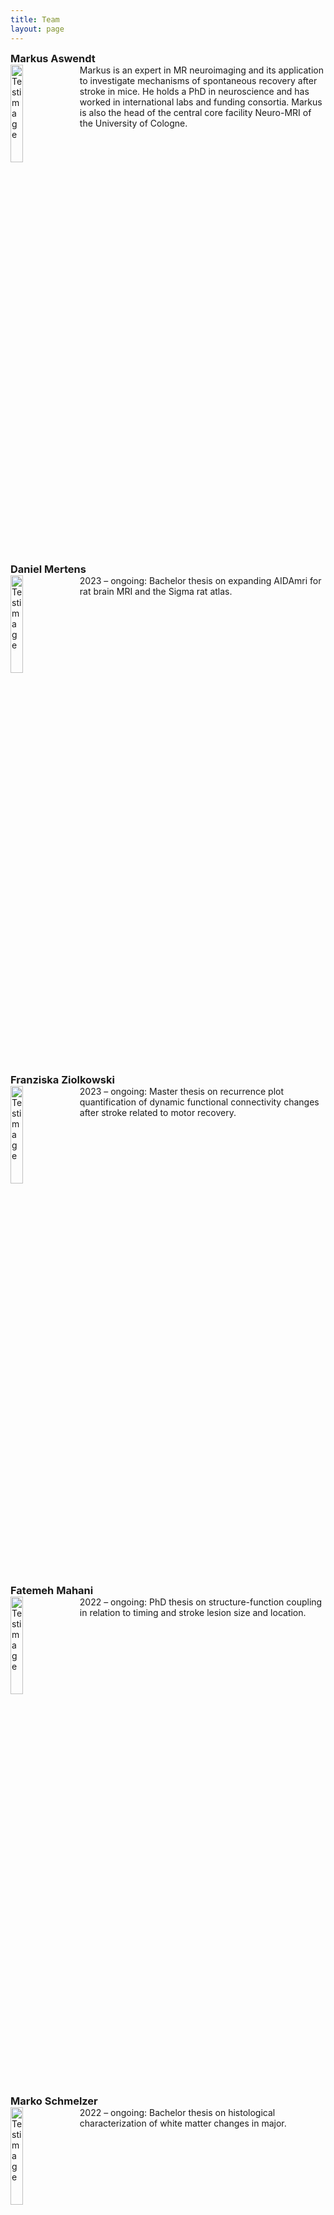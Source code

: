```yaml
---
title: Team
layout: page
---
```

<style>
    h3{
        margin-bottom: 0;
        margin-top: 0;
    }
    .clearfix::after{content: ""; clear: both; display: table;}
    table{display: table; table-layout: fixed; width: 100%; border: 0px transparent; border-spacing: 0 0}
    table tr{&:nth-child(even){background-color: transparent}}
    table th{text-align: right; width: 25%; vertical-align:top; border-color: transparent; background-color: transparent; padding: 1%}
    table td{text-align: left; border-color: transparent; background-color: transparent; padding: 0%}
</style>

### Markus Aswendt
<div class="clearfix">
    <img    src="img/aswendt_markus_MFK_5702_corrected_small.JPG"
            alt="Testimage"
            style="width: 20%; height: auto; float: left; margin-right: 10px;" />
            Markus is an expert in MR neuroimaging and its application to investigate mechanisms of spontaneous recovery after stroke in mice. He holds a PhD in neuroscience and has worked in international labs and funding consortia. Markus is also the head of the central core facility Neuro-MRI of the University of Cologne.
</div>
<br>

### Daniel Mertens
<div class="clearfix">
    <img    src="img/Daniel_Mertens_2023.jpg"
            alt="Testimage"
            style="width: 20%; height: auto; float: left; margin-right: 10px;" />
            2023 – ongoing: Bachelor thesis on expanding AIDAmri for rat brain MRI and the Sigma rat atlas.
</div>
<br>

### Franziska Ziolkowski
<div class="clearfix">
    <img    src="img/Franziska_2022-12-14 09.30.06.jpg"
            alt="Testimage"
            style="width: 20%; height: auto; float: left; margin-right: 10px;" />
            2023 – ongoing: Master thesis on recurrence plot quantification of dynamic functional connectivity changes after stroke related to motor recovery.
</div>
<br>

### Fatemeh Mahani
<div class="clearfix">
    <img    src="img/FatemehMahani.jpg"
            alt="Testimage"
            style="width: 20%; height: auto; float: left; margin-right: 10px;" />
            2022 – ongoing: PhD thesis on structure-function coupling in relation to timing and stroke lesion size and location.
</div>
<br>

### Marko Schmelzer
<div class="clearfix">
    <img    src="img/Marko_2022-12-14 09.27.52.jpg"
            alt="Testimage"
            style="width: 20%; height: auto; float: left; margin-right: 10px;" />
            2022 – ongoing: Bachelor thesis on histological characterization of white matter changes in major.
</div>
<br>

### Aref Kalantari
<div class="clearfix">
    <img    src="img/Aref_Kalantari.jpeg"
            alt="Testimage"
            style="width: 20%; height: auto; float: left; margin-right: 10px;" />
            2021 – ongoing: PhD thesis on software to promote FAIR and quality control principles in small animal MRI.
</div>
<br>

## Alumni
### Carolin Hambrock
<table>
    <tr>
        <th>Year:</th>
        <td>2023-2024</td>
    </tr>
    <tr>
        <th>Position/field:</th>
        <td>Master thesis (Neuroscience): Spontaneous recovery after ischemic stroke: effects of stroke location and reactive astrocytes on thalamic secondary neurodegeneration in mice</td>
    </tr>
</table>

### Thomas Kühnel
<table>
    <tr>
        <th>Year:</th>
        <td>2023</td>
    </tr>
    <tr>
        <th>Position/field:</th>
        <td>Student assistant: histology</td>
    </tr>
    <tr>
        <th>Next position:</th>
        <td>Master of Biological Sciences (University of Cologne)</td>
    </tr>
</table>

### Luca Ruthe
<table>
    <tr>
        <th>Year:</th>
        <td>2023-2024</td>
    </tr>
    <tr>
        <th>Position/field:</th>
        <td>Bachelor thesis (Neuroscience): Characterization of secondary neurodegeneration in white matter tracts after experimental stroke</td>
    </tr>
    <tr>
        <th>Next position:</th>
        <td>Internship pharmaceutical industry</td>
    </tr>
</table>

### Marc Schneider
<table>
    <tr>
        <th>Year:</th>
        <td>2023-2024</td>
    </tr>
    <tr>
        <th>Position/field:</th>
        <td>Student assistant: AIDA tools support and further development (adding BIDS-compatibility)</td>
    </tr>
    <tr>
        <th>Next position:</th>
        <td>Master studies</td>
    </tr>
</table>

### Elizabete Vetra
<table>
    <tr>
        <th>Year:</th>
        <td>2023</td>
    </tr>
    <tr>
        <th>Position/field:</th>
        <td>Student assistant: histology</td>
    </tr>
    <tr>
        <th>Next position:</th>
        <td>Bachelor studies in Neuroscience (University of Cologne)</td>
    </tr>
</table>

### Léon Schulte-Holtey
<table>
    <tr>
        <th>Year:</th>
        <td>2022-2023</td>
    </tr>
    <tr>
        <th>Position/field:</th>
        <td>Master thesis (Biology): Chemogenetic manipulation of the rubrospinal tract in mice</td>
    </tr>
    <tr>
        <th>Next position:</th>
        <td>Master studies in Neuroscience (University of Cologne)</td>
    </tr>
</table>

### Victor Vera Frazão
<table>
    <tr>
        <th>Year:</th>
        <td>2022-2024</td>
    </tr>
    <tr>
        <th>Position/field:</th>
        <td>Research assistant: AIDA tools support and further development (debugging and containerization); database maintenance</td>
    </tr>
</table>

### Annika Vohn
<table>
    <tr>
        <th>Year:</th>
        <td>2022</td>
    </tr>
    <tr>
        <th>Position/field:</th>
        <td>Bachelor thesis: Characterization of secondary neurodegeneration in the spinal cord after experimental stroke</td>
    </tr>
    <tr>
        <th>Next position:</th>
        <td>Master thesis (lab of Frank Bradke, Bonn)</td>
    </tr>
</table>

### Tim Fleiner
<table>
    <tr>
        <th>Year:</th>
        <td>2021</td>
    </tr>
    <tr>
        <th>Position/field:</th>
        <td>Internship: AIDAmri</td>
    </tr>
</table>

### Prisca Kuhnhäuser
<table>
    <tr>
        <th>Year:</th>
        <td>2021-2022</td>
    </tr>
    <tr>
        <th>Position/field:</th>
        <td>Master thesis: Identification and manipulation of spasticity-related extrapyramidal motor nuclei in mice</td>
    </tr>
    <tr>
        <th>Next position:</th>
        <td>PhD student (lab of Frank Johannes Vogt, University of Cologne)</td>
    </tr>
</table>

### Jule Ullert
<table>
    <tr>
        <th>Year:</th>
        <td>2021-2023</td>
    </tr>
    <tr>
        <th>Position/field:</th>
        <td>Bachelor thesis (Biology)</td>
    </tr>
</table>

### Philip Baxter Aßmann
<table>
    <tr>
        <th>Year:</th>
        <td>2020-2021</td>
    </tr>
    <tr>
        <th>Position/field:</th>
        <td>Student assistant: histology</td>
    </tr>
</table>

### Jan Götz
<table>
    <tr>
        <th>Year:</th>
        <td>2020-2022</td>
    </tr>
    <tr>
        <th>Position/field:</th>
        <td>Research assistant and master thesis: Longitudinal gene expression analysis in experimental stroke</td>
    </tr>
    <tr>
        <th>Next position:</th>
        <td>PhD student (lab of Frank Johannes Vogt, University of Cologne)</td>
    </tr>
</table>

### Sebastian Kloubert
<table>
    <tr>
        <th>Year:</th>
        <td>2020-2021</td>
    </tr>
    <tr>
        <th>Position/field:</th>
        <td>Bachelor thesis (Biology): Automated movement analysis of mouse beam walking using neural networks</td>
    </tr>
</table>

### Leon Scharwächter
<table>
    <tr>
        <th>Year:</th>
        <td>2020-2021</td>
    </tr>
    <tr>
        <th>Position/field:</th>
        <td>Student assistant: AIDA tools</td>
    </tr>
</table>

### Mayan Baues
<table>
    <tr>
        <th>Year:</th>
        <td>2020-2022</td>
    </tr>
    <tr>
        <th>Position/field:</th>
        <td>Student assistant: histology</td>
    </tr>
    <tr>
        <th>Next position:</th>
        <td>Research associate (Lab of Michael Wenzel, University Hospital Bonn)</td>
    </tr>
</table>

### Nicole Kuschel
<table>
    <tr>
        <th>Year:</th>
        <td>2019-2021</td>
    </tr>
    <tr>
        <th>Position/field:</th>
        <td>Student assistant: video analysis</td>
    </tr>
</table>

### Mayan Baues
<table>
    <tr>
        <th>Year:</th>
        <td>2018-2021</td>
    </tr>
    <tr>
        <th>Position/field:</th>
        <td>Student assistant and Bachelor thesis: Neuronal tracing in mice with cortical stroke</td>
    </tr>
    <tr>
        <th>Next position:</th>
        <td>PhD student in the lab of Natalia Kononenko (University of Cologne)</td>
    </tr>
</table>

### Alina Jakobs
<table>
    <tr>
        <th>Year:</th>
        <td>2018</td>
    </tr>
    <tr>
        <th>Position/field:</th>
        <td>Student assistant: histology</td>
    </tr>
</table>

### Olivia Käsgen
<table>
    <tr>
        <th>Year:</th>
        <td>2018-2020</td>
    </tr>
    <tr>
        <th>Position/field:</th>
        <td>Biological technical assistant</td>
    </tr>
</table>

### Joshua Strelow
<table>
    <tr>
        <th>Year:</th>
        <td>2018-2019</td>
    </tr>
    <tr>
        <th>Position/field:</th>
        <td>Student assistant: behavior analysis</td>
    </tr>
    <tr>
        <th>Next position:</th>
        <td>PhD student (Lab of Michael Barbe, University Hospital Cologne)</td>
    </tr>
</table>

### Marieke Nill
<table>
    <tr>
        <th>Year:</th>
        <td>2017-2020</td>
    </tr>
    <tr>
        <th>Position/field:</th>
        <td>Biological technical assistant</td>
    </tr>
    <tr>
        <th>Next position:</th>
        <td>BTA (Lab of Roland Ullrich, University Hospital Cologne)</td>
    </tr>
</table>

### Niklas Pallast
<table>
    <tr>
        <th>Year:</th>
        <td>2017-2020</td>
    </tr>
    <tr>
        <th>Position/field:</th>
        <td>PHD thesis: A versatile registration and analysis pipeline for multimodal brain imaging data</td>
    </tr>
    <tr>
        <th>Next position:</th>
        <td>Head of Product Management (<a href="https://www.synlab.de/" title="SYNLAB Holding Deutschland GmbH">SYNLAB Holding Deutschland GmbH</a>)</td>
    </tr>
</table>

### Frederique Wieters
<table>
    <tr>
        <th>Year:</th>
        <td>2017-2021</td>
    </tr>
    <tr>
        <th>Position/field:</th>
        <td>PHD thesis: Evaluation of spasticity in experimental models of ischemic stroke</td>
    </tr>
    <tr>
        <th>Next position:</th>
        <td>Medical science Liaison Manager und CIDP (<a href="https://www.argenx.de/" title="Argenx">Argenx</a>)</td>
    </tr>
</table>
